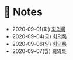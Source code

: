 # 📝 Notes

- 2020-09-01(화) [회의록](2020-09-01.md)
- 2020-09-04(금) [회의록](2020-09-04.md)
- 2020-09-06(일) [회의록](2020-09-06.md)
- 2020-09-07(월) [회의록](2020-09-07.md)
